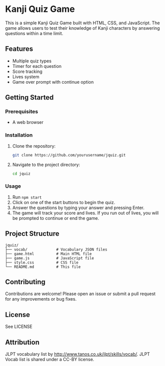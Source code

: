 # Kanji Quiz Game

This is a simple Kanji Quiz Game built with HTML, CSS, and JavaScript. The game allows users to test their knowledge of Kanji characters by answering questions within a time limit.

## Features

- Multiple quiz types 
- Timer for each question
- Score tracking
- Lives system
- Game over prompt with continue option

## Getting Started

### Prerequisites

- A web browser

### Installation

1. Clone the repository:
    ```sh
    git clone https://github.com/yourusername/jquiz.git
    ```
2. Navigate to the project directory:
    ```sh
    cd jquiz
    ```

### Usage

1. Run `npm start`
2. Click on one of the start buttons to begin the quiz.
3. Answer the questions by typing your answer and pressing Enter.
4. The game will track your score and lives. If you run out of lives, you will be prompted to continue or end the game.

## Project Structure

```
jquiz/
├── vocab/             # Vocabulary JSON files
├── game.html          # Main HTML file
├── game.js            # JavaScript file
├── style.css          # CSS file
└── README.md          # This file
```

## Contributing

Contributions are welcome! Please open an issue or submit a pull request for any improvements or bug fixes.

## License

See LICENSE

## Attribution

JLPT vocabulary list by http://www.tanos.co.uk/jlpt/skills/vocab/. JLPT Vocab list is shared under a CC-BY license.
